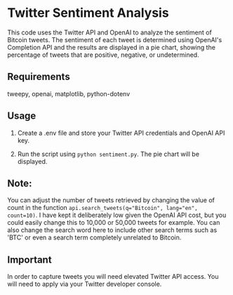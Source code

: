 # Twitter Sentiment Analysis
This code uses the Twitter API and OpenAI to analyze the sentiment of Bitcoin tweets. The sentiment of each tweet is determined using OpenAI's Completion API and the results are displayed in a pie chart, showing the percentage of tweets that are positive, negative, or undetermined.

## Requirements
tweepy,
openai,
matplotlib,
python-dotenv


## Usage
1. Create a .env file and store your Twitter API credentials and OpenAI API key.

2. Run the script using `python sentiment.py`. The pie chart will be displayed.

## Note: 
You can adjust the number of tweets retrieved by changing the value of count in the function `api.search_tweets(q="Bitcoin", lang="en", count=10)`. I have kept it deliberately low given the OpenAI API cost, but you could easily change this to 10,000 or 50,000 tweets for example. You can also change the search word here to include other search terms such as 'BTC' or even a search term completely unrelated to Bitcoin.

## Important
In order to capture tweets you will need elevated Twitter API access. You will need to apply via your Twitter developer console.